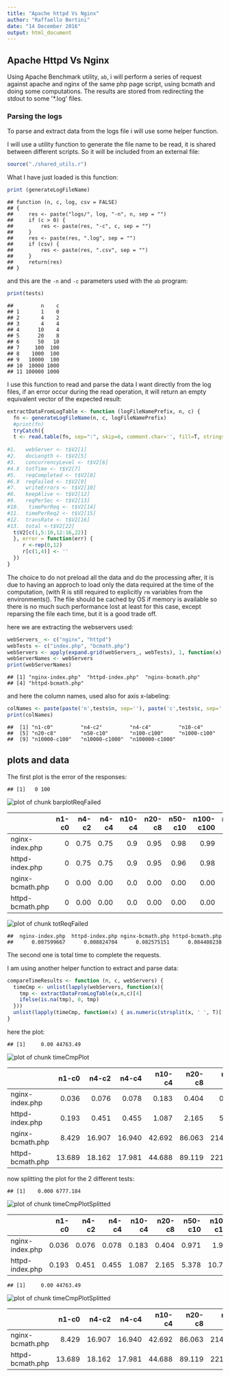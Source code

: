 ```yaml
---
title: "Apache httpd Vs Nginx"
author: "Raffaello Bertini"
date: "14 December 2016"
output: html_document
---
```



## Apache Httpd Vs Nginx

Using Apache Benchmark utility, `ab`, i will perform a series of request against apache and nginx of the same php page script, using bcmath and doing some computations. The results are stored from redirecting the stdout to some '*.log' files.

### Parsing the logs

To parse and extract data from the logs file i will use some helper function.

I will use a utility function to generate the file name to be read, it is shared between different scripts. So it will be included from an external file:


```r
source("./shared_utils.r")
```

What I have just loaded is this function:

```r
print (generateLogFileName)
```

```
## function (n, c, log, csv = FALSE) 
## {
##     res <- paste("logs/", log, "-n", n, sep = "")
##     if (c > 0) {
##         res <- paste(res, "-c", c, sep = "")
##     }
##     res <- paste(res, ".log", sep = "")
##     if (csv) {
##         res <- paste(res, ".csv", sep = "")
##     }
##     return(res)
## }
```

and this are the `-n` and `-c` parameters used with the `ab` program:

```r
print(tests)
```

```
##         n    c
## 1       1    0
## 2       4    2
## 3       4    4
## 4      10    4
## 5      20    8
## 6      50   10
## 7     100  100
## 8    1000  100
## 9   10000  100
## 10  10000 1000
## 11 100000 1000
```

I use this function to read and parse the data I want directly from the log files, if an error occur during the read operation, it will return an empty equivalent vector of the expected result:


```r
extractDataFromLogTable <- function (logFileNamePrefix, n, c) {
  fn <- generateLogFileName(n, c, logFileNamePrefix)
  #print(fn)
  tryCatch({
  t <- read.table(fn, sep=":", skip=6, comment.char='', fill=T, stringsAsFactors=FALSE, strip.white = TRUE)
  
#1.   webServer <- t$V2[1]
#2.   docLength <- t$V2[5]
#3.   concurrencyLevel <- t$V2[6]
#4.X  totTime <- t$V2[7]
#5.   reqCompleted <- t$V2[8]
#6.X  reqFailed <- t$V2[9]
#7.   writeErrors <- t$V2[10]
#8.   keepAlive <- t$V2[12]  
#9.   reqPerSec <- t$V2[13]
#10.   timePerReq <- t$V2[14]
#11.  timePerReq2 <- t$V2[15]
#12.  transRate <- t$V2[16]
#13.  total <-t$V2[22]
  t$V2[c(1,5:10,12:16,22)]
  }, error = function(err) {
     r <-rep(0,12)
     r[c(1,4)] <- ''
  })
}
```

The choice to do not preload all the data and do the processing after, it is due to having an approch to load only the data required at the time of the computation, (with R is still required to explicitly `rm` variables from the environments(). The file should be cached by OS if memory is available so there is no much such performance lost at least for this case, except reparsing the file each time, but it is a good trade off.

here we are extracting the webservers used:


```r
webServers_ <- c("nginx", "httpd")
webTests <- c("index.php", "bcmath.php")
webServers <- apply(expand.grid(webServers_, webTests), 1, function(x) {paste(x[1],x[2],sep="-")})
webServerNames <- webServers
print(webServerNames)
```

```
## [1] "nginx-index.php"  "httpd-index.php"  "nginx-bcmath.php"
## [4] "httpd-bcmath.php"
```

and here the column names, used also for axis x-labeling:

```r
colNames <- paste(paste('n',tests$n, sep=''), paste('c',tests$c, sep=''), sep='-')
print(colNames)
```

```
##  [1] "n1-c0"         "n4-c2"         "n4-c4"         "n10-c4"       
##  [5] "n20-c8"        "n50-c10"       "n100-c100"     "n1000-c100"   
##  [9] "n10000-c100"   "n10000-c1000"  "n100000-c1000"
```


## plots and data

The first plot is the error of the responses:




```
## [1]   0 100
```

![plot of chunk barplotReqFailed](figure/barplotReqFailed-1.png)

|                 | n1-c0| n4-c2| n4-c4| n10-c4| n20-c8| n50-c10| n100-c100| n1000-c100| n10000-c100| n10000-c1000| n100000-c1000|
|:----------------|-----:|-----:|-----:|------:|------:|-------:|---------:|----------:|-----------:|------------:|-------------:|
|nginx-index.php  |     0|  0.75|  0.75|    0.9|   0.95|    0.98|      0.99|      0.994|      0.9976|       0.9050|       0.99336|
|httpd-index.php  |     0|  0.75|  0.75|    0.9|   0.95|    0.96|      0.98|      0.999|      0.9987|       2.0286|       1.37827|
|nginx-bcmath.php |     0|  0.00|  0.00|    0.0|   0.00|    0.00|      0.00|      0.000|      0.0001|       0.0719|     100.00000|
|httpd-bcmath.php |     0|  0.00|  0.00|    0.0|   0.00|    0.00|      0.00|      0.000|      0.0000|       2.2935|     100.00000|

![plot of chunk totReqFailed](figure/totReqFailed-1.png)

```
##  nginx-index.php  httpd-index.php nginx-bcmath.php httpd-bcmath.php 
##      0.007599667      0.008824704      0.082575151      0.084408238
```

The second one is total time to complete the requests.

I am using another helper function to extract and parse data:

```r
compareTimeResults <- function (n, c, webServers) {
  timeCmp <- unlist(lapply(webServers, function(x){ 
    tmp <- extractDataFromLogTable(x,n,c)[4]
    ifelse(is.na(tmp), 0, tmp)
  }))
  unlist(lapply(timeCmp, function(x) { as.numeric(strsplit(x, ' ', T)[[1]][1])}))
}
```

here the plot:

```
## [1]     0.00 44763.49
```

![plot of chunk timeCmpPlot](figure/timeCmpPlot-1.png)

|                 |  n1-c0|  n4-c2|  n4-c4| n10-c4| n20-c8| n50-c10| n100-c100| n1000-c100| n10000-c100| n10000-c1000| n100000-c1000|
|:----------------|------:|------:|------:|------:|------:|-------:|---------:|----------:|-----------:|------------:|-------------:|
|nginx-index.php  |  0.036|  0.076|  0.078|  0.183|  0.404|   0.971|     1.961|     17.985|     178.661|        7.395|       108.319|
|httpd-index.php  |  0.193|  0.451|  0.455|  1.087|  2.165|   5.378|    10.740|    109.436|    1098.726|      522.571|      6777.184|
|nginx-bcmath.php |  8.429| 16.907| 16.940| 42.692| 86.063| 214.142|   423.872|   4154.059|   40979.648|      152.602|         0.000|
|httpd-bcmath.php | 13.689| 18.162| 17.981| 44.688| 89.119| 221.703|   445.463|   4479.030|   44763.489|     1115.982|         0.000|

now splitting the plot for the 2 different tests:

```
## [1]    0.000 6777.184
```

![plot of chunk timeCmpPlotSplitted](figure/timeCmpPlotSplitted-1.png)

|                | n1-c0| n4-c2| n4-c4| n10-c4| n20-c8| n50-c10| n100-c100| n1000-c100| n10000-c100| n10000-c1000| n100000-c1000|
|:---------------|-----:|-----:|-----:|------:|------:|-------:|---------:|----------:|-----------:|------------:|-------------:|
|nginx-index.php | 0.036| 0.076| 0.078|  0.183|  0.404|   0.971|     1.961|     17.985|     178.661|        7.395|       108.319|
|httpd-index.php | 0.193| 0.451| 0.455|  1.087|  2.165|   5.378|    10.740|    109.436|    1098.726|      522.571|      6777.184|

```
## [1]     0.00 44763.49
```

![plot of chunk timeCmpPlotSplitted](figure/timeCmpPlotSplitted-2.png)

|                 |  n1-c0|  n4-c2|  n4-c4| n10-c4| n20-c8| n50-c10| n100-c100| n1000-c100| n10000-c100| n10000-c1000| n100000-c1000|
|:----------------|------:|------:|------:|------:|------:|-------:|---------:|----------:|-----------:|------------:|-------------:|
|nginx-bcmath.php |  8.429| 16.907| 16.940| 42.692| 86.063| 214.142|   423.872|   4154.059|    40979.65|      152.602|             0|
|httpd-bcmath.php | 13.689| 18.162| 17.981| 44.688| 89.119| 221.703|   445.463|   4479.030|    44763.49|     1115.982|             0|
